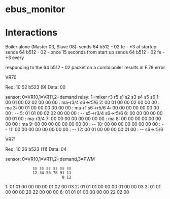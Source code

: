 # ebus_monitor
 

# Interactions

Boiler alone (Master 03, Slave 08):
    sends 64 b512 - 02 fe - *3 at startup
    sends 64 b512 - 02 - once 15 seconds from start up
    sends 64 b512 - 02 fe - *3 every 

responding to the 64 b512 - 02 packet on a combi boiler results in F.78 error




VR70

Req: 10 52 b523 (9) Data: 00

sensor: 0=VR10,1=VR11,2=demand
relay: 1=mixer
    r3 r5 s1 s2 s3 s4 s5 s6 
 1: 00 01 00 02 02 00 00 00 : ma-r3/4 s6->r5/6
 2: 00 01 00 00 02 00 00 00 : ma
 3: 00 01 00 00 00 00 00 00 : ma-r1 s6->r5/6
 4: 00 00 00 00 00 00 00 00 : --
 5: 01 01 00 02 02 00 00 00 : -- s5->r3/4 s6->r5/6
 6: 00 00 00 00 00 00 01 00 : ma-r3/4
 7: 00 00 00 00 00 00 00 00 : ma
 8: 00 00 00 00 00 00 00 00 : ma
 9: 00 00 00 00 00 00 00 00 : --
10: 00 00 00 00 00 00 00 00 : --
11: 00 00 00 00 00 00 00 00 : --
12: 00 01 00 00 00 00 01 00 : -- s6->r5/6

VR71

Req: 10 26 b523 (11) Data: 04 

sensor: 0=VR10,1=VR11,2=demand,3=PWM

                ss ss ss ss ss ss
                12 34 56 78 91 11
                             0 12
 1: 01 01 00 00 00 00 01 02 00 03
 2: 01 01 01 00 00 00 01 00 00 03
 3: 01 01 00 00 00 20 22 00 00 00
 6: 01 01 01 00 00 00 00 22 02 00

